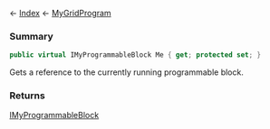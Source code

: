 ← [Index](Api-Index) ← [MyGridProgram](Sandbox.ModAPI.Ingame.MyGridProgram)

### Summary

```csharp
public virtual IMyProgrammableBlock Me { get; protected set; }
```

Gets a reference to the currently running programmable block.

### Returns

[IMyProgrammableBlock](Sandbox.ModAPI.Ingame.IMyProgrammableBlock)


